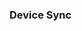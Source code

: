 <!DOCTYPE html>
<html>
  <head>
      <meta charset="UTF-8">
  </head>
  <div class="container">
    <body style="margin: auto;">
      <h3>Device Sync</h3>
    </body>
  </div>
</html>
